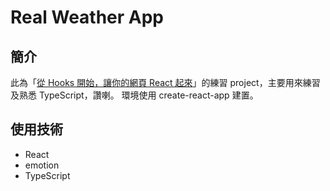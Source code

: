 # Real Weather App

## 簡介

此為「[從 Hooks 開始，讓你的網頁 React 起來](https://www.books.com.tw/products/0010870186)」的練習 project，主要用來練習及熟悉 TypeScript，讚喇。
環境使用 create-react-app 建置。

## 使用技術

- React
- emotion
- TypeScript
